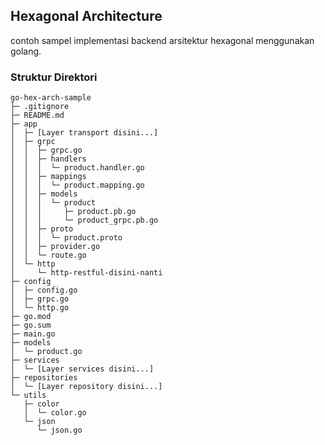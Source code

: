 ## Hexagonal Architecture

contoh sampel implementasi backend arsitektur hexagonal menggunakan golang. 



### Struktur Direktori
```
go-hex-arch-sample
├─ .gitignore
├─ README.md
├─ app
│  ├─ [Layer transport disini...]
│  ├─ grpc
│  │  ├─ grpc.go
│  │  ├─ handlers
│  │  │  └─ product.handler.go
│  │  ├─ mappings
│  │  │  └─ product.mapping.go
│  │  ├─ models
│  │  │  └─ product
│  │  │     ├─ product.pb.go
│  │  │     └─ product_grpc.pb.go
│  │  ├─ proto
│  │  │  └─ product.proto
│  │  ├─ provider.go
│  │  └─ route.go
│  └─ http
│     └─ http-restful-disini-nanti
├─ config
│  ├─ config.go
│  ├─ grpc.go
│  └─ http.go
├─ go.mod
├─ go.sum
├─ main.go
├─ models
│  └─ product.go
├─ services
│  └─ [Layer services disini...]
├─ repositories
│  └─ [Layer repository disini...]
└─ utils
   ├─ color
   │  └─ color.go
   └─ json
      └─ json.go
```